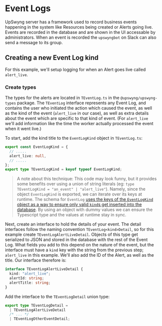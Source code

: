 # Event Logs

UpSwyng server has a framework used to record business events happening in the system
like Resources being created or Alerts going live. Events are recorded in the database
and are shown in the UI accessable by administrators. When an event is recorded the
`upswyngbot` on Slack can also send a message to its group.

## Creating a new Event Log kind

For this example, we'll setup logging for when an Alert goes live called `alert_live`.

### Create types

The types for the alerts are located in `TEventLog.ts` in the `@upswyng/upswyng-types`
package. The `TEventLog` interface represents any Event Log, and contains the user who initiated the action
which caused the event, as well as the kind of the event (`alert_live` in our case), as well as extra
details about the event which are specific to that kind of event. (For `alert_live` we'll add information like
the time the worker actually processed the event when it went live.)

To start, add the kind title to the `EventLogKind` object in `TEventLog.ts`:

```typescript
export const EventLogKind = {
  // .....
  alert_live: null,
  // .....
};
export type TEventLogKind = keyof typeof EventLogKind;
```

> A note about this technique: This code may look funny, but it provides some benefits over using
> a union of string literals (eg: `type TEventLogKind = "an_event" | "alert_live"`). Namely, since
> the object `EventLogKind` is exported, we can iterate over its keys at runtime. The schema for
> `EventLog` [uses the keys of the `EventLogKind` object as a way to ensure only valid `kind`s get inserted into
> the database](https://github.com/CodeForBoulder/upswyng/blob/73134434b689d28857494a355e7d5b04eb613475/packages/upswyng-server/src/models/EventLog.ts#L41).
> By using an object with dummy values we can ensure the Typescript type and the values at runtime
> stay in sync.

Next, create an interface to hold the details of your event. The detail interfaces follow the naming
convention `TEventLog<kind>Detail`, so for this example create `TEventLogAlertLiveDetail`. Objects of this
type get serialized to JSON and stored in the database with the rest of the Event Log. What fields you add
to this depend on the nature of the event, but the interface must have a `kind` key with the string from the
previous step; `alert_live` in this example. We'll also add the ID of the Alert, as well as the title. Our
interface therefore is:

```typescript
interface TEventLogAlertLiveDetail {
  kind: "alert_live";
  alertId: string;
  alertTitle: string;
}
```

Add the interface to the `TEventLogDetail` union type:

```typescript
export type TEventLogDetail =
  | TEventLogAlertLiveDetail
  /* ... */
  | TEventLogOtherEventDetail;
```
